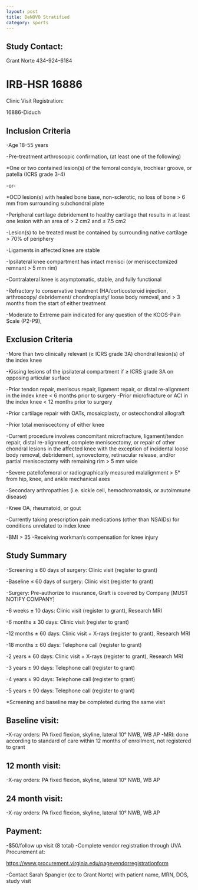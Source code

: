 ```yaml
---
layout: post
title: DeNOVO Stratified
category: sports
---
```


## Study Contact:  
Grant Norte
434-924-6184

# IRB-HSR 16886
Clinic Visit Registration:

16886-Diduch

##  Inclusion Criteria

-Age 18-55 years

-Pre-treatment arthroscopic confirmation, (at least one of the following) 

*One or two contained lesion(s) of the femoral condyle, trochlear groove, or patella (ICRS grade 3-4)

-or-

*OCD lesion(s) with healed bone base, non-sclerotic, no loss of bone > 6 mm from surrounding subchondral plate

-Peripheral cartilage debridement to healthy cartilage that results in at least one lesion with an area of > 2 cm2 and ≤ 7.5 cm2

-Lesion(s) to be treated must be contained by surrounding native cartilage > 70% of periphery

-Ligaments in affected knee are stable

-Ipsilateral knee compartment has intact menisci (or meniscectomized remnant > 5 mm rim)

-Contralateral knee is asymptomatic, stable, and fully functional

-Refractory to conservative treatment (HA/corticosteroid injection, arthroscopy/ debridement/ chondroplasty/ loose body removal, and > 3 months from the start of either treatment

-Moderate to Extreme pain indicated for any question of the KOOS-Pain Scale (P2-P9), 

##  Exclusion Criteria

-More than two clinically relevant (≥ ICRS grade 3A) chondral lesion(s) of the index knee

-Kissing lesions of the ipsilateral compartment if ≥ ICRS grade 3A on opposing articular surface

-Prior tendon repair, meniscus repair, ligament repair, or distal re-alignment  in the index knee < 6 months prior to surgery
-Prior microfracture or ACI in the index knee < 12 months prior to surgery

-Prior cartilage repair with OATs, mosaicplasty, or osteochondral allograft

-Prior total meniscectomy of either knee

-Current procedure involves concomitant microfracture, ligament/tendon repair, distal re-alignment, complete meniscectomy, or repair of other chondral lesions in the affected knee with the exception of incidental loose body removal, debridement, synovectomy, retinacular release, and/or 	 partial meniscectomy with remaining rim > 5 mm wide

-Severe patellofemoral or radiographically measured malalignment > 5° from hip, knee, and ankle mechanical axes

-Secondary arthropathies (i.e. sickle cell, hemochromatosis, or autoimmune disease)

-Knee OA, rheumatoid, or gout

-Currently taking prescription pain medications (other than NSAIDs) for conditions unrelated to index knee

-BMI > 35
-Receiving workman’s compensation for knee injury

## Study Summary

-Screening ≤ 60 days of surgery: Clinic visit (register to grant)

-Baseline ≤ 60 days of surgery: Clinic visit (register to grant)

-Surgery: Pre-authorize to insurance, Graft is covered by Company 
[MUST NOTIFY COMPANY]

-6 weeks ± 10 days: Clinic visit (register to grant), Research MRI

-6 months ± 30 days: Clinic visit (register to grant)

-12 months ± 60 days: Clinic visit + X-rays (register to grant), Research MRI

-18 months ± 60 days: Telephone call (register to grant)

-2 years ± 60 days: Clinic visit + X-rays (register to grant), Research MRI

-3 years ± 90 days: Telephone call (register to grant)

-4 years ± 90 days: Telephone call (register to grant)

-5 years ± 90 days: Telephone call (register to grant)

*Screening and baseline may be completed during the same visit

## Baseline visit: 
-X-ray orders: PA fixed flexion, skyline, lateral 10° NWB, WB AP
-MRI: done according to standard of care within 12 months of enrollment, not registered to grant

## 12 month visit: 
-X-ray orders: PA fixed flexion, skyline, lateral 10° NWB, WB AP

## 24 month visit: 
-X-ray orders: PA fixed flexion, skyline, lateral 10° NWB, WB AP

## Payment:
-$50/follow up visit (8 total)
-Complete vendor registration through UVA Procurement at: 

https://www.procurement.virginia.edu/pagevendorregistrationform

-Contact Sarah Spangler (cc to Grant Norte) with patient name, MRN, DOS, study visit
